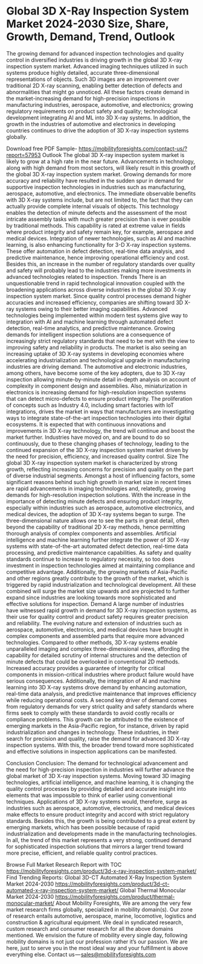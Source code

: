 # Global 3D X-Ray Inspection System Market 2024-2030 Size, Share, Growth, Demand, Trend, Outlook
The growing demand for advanced inspection technologies and quality control in diversified industries is driving growth in the global 3D X-ray inspection system market. Advanced imaging techniques utilized in such systems produce highly detailed, accurate three-dimensional representations of objects. Such 3D images are an improvement over traditional 2D X-ray scanning, enabling better detection of defects and abnormalities that might go unnoticed. All these factors create demand in the market-increasing demand for high-precision inspections in manufacturing industries, aerospace, automotive, and electronics; growing regulatory requirements on product safety and quality; technological development integrating AI and ML into 3D X-ray systems. In addition, the growth in the industries of automotive and electronics in developing countries continues to drive the adoption of 3D X-ray inspection systems globally.

Download free PDF Sample- https://mobilityforesights.com/contact-us/?report=57953
Outlook
The global 3D X-ray inspection system market is likely to grow at a high rate in the near future. Advancements in technology, along with high demand from most sectors, will likely result in this growth of the global 3D X-ray inspection system market. Growing demands for more accuracy and reliability have resulted in the sudden spur in demand for supportive inspection technologies in industries such as manufacturing, aerospace, automotive, and electronics. The immediate observable benefits with 3D X-ray systems include, but are not limited to, the fact that they can actually provide complete internal visuals of objects. This technology enables the detection of minute defects and the assessment of the most intricate assembly tasks with much greater precision than is ever possible by traditional methods. This capability is rated at extreme value in fields where product integrity and safety remain key, for example, aerospace and medical devices.
Integration of newer technologies, such as AI and machine learning, is also enhancing functionality for 3-D X-ray inspection systems. These offer automation in defect detection, real-time data analysis, and predictive maintenance, hence improving operational efficiency and cost. Besides this, an increase in the number of regulatory standards over quality and safety will probably lead to the industries making more investments in advanced technologies related to inspection.
Trends
There is an unquestionable trend in rapid technological innovation coupled with the broadening applications across diverse industries in the global 3D X-ray inspection system market. Since quality control processes demand higher accuracies and increased efficiency, companies are shifting toward 3D X-ray systems owing to their better imaging capabilities. Advanced technologies being implemented within modern test systems give way to integration with AI and machine learning through automated defect detection, real-time analytics, and predictive maintenance. Growing demands for intelligent inspection solutions are a consequence of increasingly strict regulatory standards that need to be met with the view to improving safety and reliability in products.
The market is also seeing an increasing uptake of 3D X-ray systems in developing economies where accelerating industrialization and technological upgrade in manufacturing industries are driving demand. The automotive and electronic industries, among others, have become some of the key adopters, due to 3D X-ray inspection allowing minute-by-minute detail in-depth analysis on account of complexity in component design and assemblies. Also, miniaturization in electronics is increasing demand for high-resolution inspection systems that can detect micro-defects to ensure product integrity.
The proliferation of concepts such as Industry 4.0, including smart factories with IoT integrations, drives the market in ways that manufacturers are investigating ways to integrate state-of-the-art inspection technologies into their digital ecosystems. It is expected that with continuous innovations and improvements in 3D X-ray technology, the trend will continue and boost the market further. Industries have moved on, and are bound to do so continuously, due to these changing phases of technology, leading to the continued expansion of the 3D X-ray inspection system market driven by the need for precision, efficiency, and increased quality control.
Size
The global 3D X-ray inspection system market is characterized by strong growth, reflecting increasing concerns for precision and quality on the part of diverse industrial segments. Amongst a host of influencing factors, some significant reasons behind such high growth in market size in recent times are rapid advancements in imaging technologies and, relatedly, growing demands for high-resolution inspection solutions. With the increase in the importance of detecting minute defects and ensuring product integrity, especially within industries such as aerospace, automotive electronics, and medical devices, the adoption of 3D X-ray systems began to surge. The three-dimensional nature allows one to see the parts in great detail, often beyond the capability of traditional 2D X-ray methods, hence permitting thorough analysis of complex components and assemblies. Artificial intelligence and machine learning further integrate the power of 3D X-ray systems with state-of-the-art automated defect detection, real-time data processing, and predictive maintenance capabilities. As safety and quality standards continue to increase to regulatory necessity, so too does investment in inspection technologies aimed at maintaining compliance and competitive advantage. Additionally, the growing markets of Asia-Pacific and other regions greatly contribute to the growth of the market, which is triggered by rapid industrialization and technological development. All these combined will surge the market size upwards and are projected to further expand since industries are looking towards more sophisticated and effective solutions for inspection.
Demand
A large number of industries have witnessed rapid growth in demand for 3D X-ray inspection systems, as their use for quality control and product safety requires greater precision and reliability. The evolving nature and extension of industries such as aerospace, automotive, electronics, and medical devices have brought in complex components and assembled parts that require more advanced technologies. Compared to other methods, 3D X-ray systems enable unparalleled imaging and complex three-dimensional views, affording the capability for detailed scrutiny of internal structures and the detection of minute defects that could be overlooked in conventional 2D methods. Increased accuracy provides a guarantee of integrity for critical components in mission-critical industries where product failure would have serious consequences. Additionally, the integration of AI and machine learning into 3D X-ray systems drove demand by enhancing automation, real-time data analysis, and predictive maintenance that improves efficiency while reducing operational costs. A second key driver of demand comes from regulatory demands for very strict quality and safety standards where firms seek to comply with these standards to avoid costly recalls or compliance problems. This growth can be attributed to the existence of emerging markets in the Asia-Pacific region, for instance, driven by rapid industrialization and changes in technology. These industries, in their search for precision and quality, raise the demand for advanced 3D X-ray inspection systems. With this, the broader trend toward more sophisticated and effective solutions in inspection applications can be manifested.

Conclusion
Conclusion: The demand for technological advancement and the need for high-precision inspection in industries will further advance the global market of 3D X-ray inspection systems. Moving toward 3D imaging technologies, artificial intelligence, and machine learning, it is changing the quality control processes by providing detailed and accurate insight into elements that was impossible to think of earlier using conventional techniques. Applications of 3D X-ray systems would, therefore, surge as industries such as aerospace, automotive, electronics, and medical devices make effects to ensure product integrity and accord with strict regulatory standards. Besides this, the growth is being contributed to a great extent by emerging markets, which has been possible because of rapid industrialization and developments made in the manufacturing technologies. In all, the trend of this market represents a very strong, continued demand for sophisticated inspection solutions that mirrors a larger trend toward more precise, efficient, and reliable quality control practices.

Browse Full Market Research Report with TOC  https://mobilityforesights.com/product/3d-x-ray-inspection-system-market/
Find Trending Reports:
Global 3D-CT Automated X-Ray Inspection System Market 2024-2030
https://mobilityforesights.com/product/3d-ct-automated-x-ray-inspection-system-market/
Global Thermal Monocular Market 2024-2030
https://mobilityforesights.com/product/thermal-monocular-market/
About Mobility Foresights,
We are among the very few market research firms globally, specialized in mobility domain(s). Our zone of research entails automotive, aerospace, marine, locomotive, logistics and construction & agricultural equipment. We deal in syndicated research, custom research and consumer research for all the above domains mentioned.
We envision the future of mobility every single day, following mobility domains is not just our profession rather it’s our passion. We are here, just to serve you in the most ideal way and your fulfillment is above everything else. Contact us — sales@mobilityforesights.com

